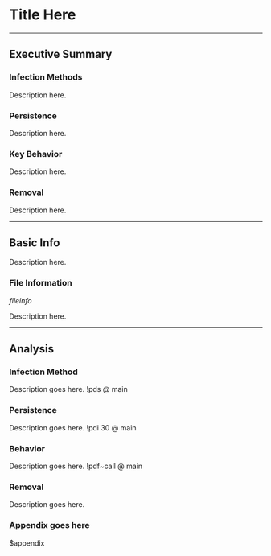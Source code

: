 # Title Here

---

## Executive Summary
### Infection Methods
Description here.

### Persistence
Description here.

### Key Behavior
Description here.

### Removal
Description here.

---

## Basic Info

Description here.

### File Information

$fileinfo$

Description here.

---

## Analysis
### Infection Method
Description goes here.
!pds @ main

### Persistence
Description goes here.
!pdi 30 @ main

### Behavior
Description goes here.
!pdf~call @ main

### Removal
Description goes here.

### Appendix goes here
$appendix
